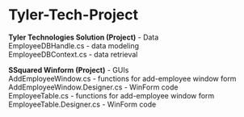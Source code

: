# Tyler-Tech-Project

**Tyler Technologies Solution (Project)** - Data <br />
EmployeeDBHandle.cs - data modeling <br />
EmployeeDBContext.cs - data retrieval <br />

**SSquared Winform (Project)** - GUIs <br />
AddEmployeeWindow.cs - functions for add-employee window form <br />
AddEmployeeWindow.Designer.cs - WinForm code <br />
EmployeeTable.cs - functions for add-employee window form <br />
EmployeeTable.Designer.cs - WinForm code <br />
